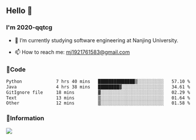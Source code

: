 ## Hello 👋


### I'm 2020-qqtcg

- 🔭 I’m currently studying software engineering at Nanjing University. 
<!-- - 🌱 I’m currently learning MLsys and -->
<!-- - 👯 I’m looking to collaborate on ... -->
<!-- - 🤔 I’m looking for help with ... -->
<!-- - 💬 Ask me about ... -->
- 📫 How to reach me: mj1921761583@gmail.com
<!-- - 😄 Pronouns: ... -->
<!-- - ⚡ Fun fact: ... -->

### 🌱Code
<!--START_SECTION:waka-->

```txt
Python             7 hrs 40 mins   ██████████████▒░░░░░░░░░░   57.10 %
Java               4 hrs 38 mins   ████████▓░░░░░░░░░░░░░░░░   34.61 %
GitIgnore file     18 mins         ▓░░░░░░░░░░░░░░░░░░░░░░░░   02.29 %
Text               13 mins         ▒░░░░░░░░░░░░░░░░░░░░░░░░   01.64 %
Other              12 mins         ▒░░░░░░░░░░░░░░░░░░░░░░░░   01.58 %
```

<!--END_SECTION:waka-->

### 💬Information
![](https://github-readme-stats.vercel.app/api?username=2020-qqtcg&theme=buefy&hide_border=false)


<!-- <div align="center"> <img src="https://github-readme-activity-graph.vercel.app/graph?username=2020-qqtcg&theme=minimal" /> </div> -->


